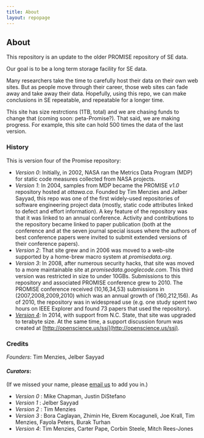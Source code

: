 ```yaml
---
title: About
layout: repopage
---
```


## About

This repository is an update to the older PROMISE repository of SE data.

Our goal is to be a long term storage facility for SE data. 

Many researchers take the time to carefully host their data on their own web sites. But as people move through their career, those web sites can fade away and take away their data. Hopefully, using this repo, we can make
conclusions in SE repeatable, and repeatable for a longer time.

This site has size restrctions (1TB, total) and we are chasing funds to change that (coming soon: peta-Promise?). That said, we are making progress. For example, this site can hold 500 times the data of the last version.


### History

This is version four of the Promise repository:

+ _Version 0_: Initially, in 2002, NASA ran the Metrics Data Program (MDP)
  for static code measures collected from NASA projects.
+ _Version 1_: In 2004, samples from MDP became the PROMISE _v1.0_ repository hosted
  at _ottawa.ca_.
Founded by Tim Menzies and Jelber Sayyad, this repo was one of the first widely-used repositories of software engineering project data (mostly, static code attributes linked to defect and effort information). A key feature of the repository was that it was linked to an annual conference. Activity and contributions to the repository became linked to paper publication (both at the conference and at the seven journal special issues where the authors of best conference papers were invited to submit extended versions of their conference papers).
+ _Version 2_: That site grew and in 2006 was moved to a web-site supported
  by a home-brew
  macro system at _promisedata.org_.
+ _Version 3_: In 2008, after numerous security hacks,
   that site was moved to a more maintainable site at
  _promisedata.googlecode.com_. This third version was
  restricted in size to under 10GBs.
  Submissions to this repository and associated PROMISE conference grew to 2010. The PROMISE
  conference received (10,16,34,53) submissions in (2007,2008,2009,2010) which was an annual growth of (160,212,156). As of 2010, the repository was in widespread use (e.g. one study spent two hours on IEEE Explorer and found 73 papers that used the repository). 
+ [_Version 4_](/repo/about/promise4.html): In 2014, with support from N.C. State,
  that site was upgraded to  terabyte size.  At
  the same time, a support discussion forum was created at
  [http://openscience.us/ssj](http://openscience.us/ssj).


### Credits

_Founders_: Tim Menzies, Jelber Sayyad

#### _Curators_: 

(If we missed your name, please [email us](mailto:openscience.content@gmail.com) to add you in.)

+ _Version 0_ : Mike Chapman, Justin DiStefano
+ _Version 1_ : Jelber Sayyad
+ _Version 2_ : Tim Menzies
+ _Version 3_ : Bora Caglayan, Zhimin He, Ekrem Kocaguneli, Joe Krall, Tim Menzies, Fayola Peters, Burak Turhan
+ _Version 4_: Tim Menzies, Carter Pape, Corbin Steele, Mitch Rees-Jones

